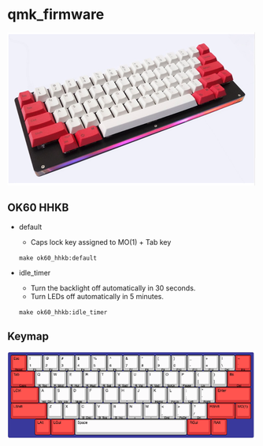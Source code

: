 # qmk_firmware

![OK60 HHKB](images/hhkb.png)

## OK60 HHKB

* default
    - Caps lock key assigned to MO(1) + Tab key

    `make ok60_hhkb:default`

* idle_timer
    - Turn the backlight off automatically in 30 seconds.
    - Turn LEDs off automatically in 5 minutes.

    `make ok60_hhkb:idle_timer`

## Keymap

![LAYOUT](images/layout.png)
